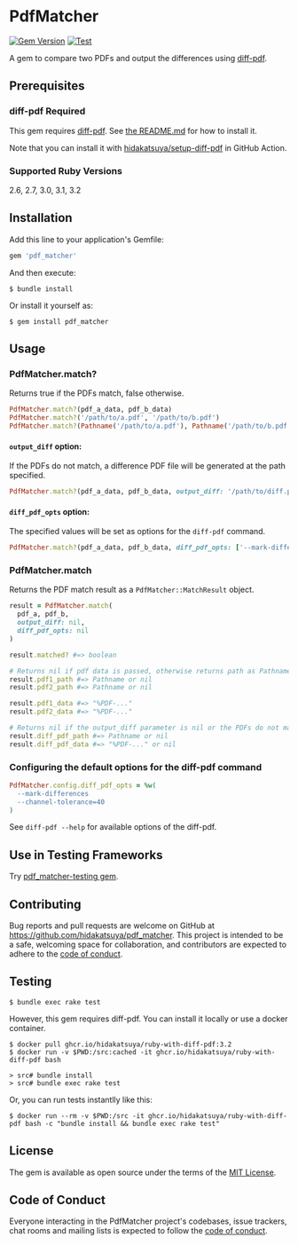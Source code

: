 # PdfMatcher

[![Gem Version](https://badge.fury.io/rb/pdf_matcher.svg)](https://badge.fury.io/rb/pdf_matcher)
[![Test](https://github.com/hidakatsuya/pdf_matcher/actions/workflows/test.yml/badge.svg?branch=main)](https://github.com/hidakatsuya/pdf_matcher/actions/workflows/test.yml)

A gem to compare two PDFs and output the differences using [diff-pdf](https://github.com/vslavik/diff-pdf).

## Prerequisites

### diff-pdf Required

This gem requires [diff-pdf](https://github.com/vslavik/diff-pdf). See [the README.md](https://github.com/vslavik/diff-pdf) for how to install it.

Note that you can install it with [hidakatsuya/setup-diff-pdf](https://github.com/hidakatsuya/setup-diff-pdf) in GitHub Action.

### Supported Ruby Versions

2.6, 2.7, 3.0, 3.1, 3.2

## Installation

Add this line to your application's Gemfile:

```ruby
gem 'pdf_matcher'
```

And then execute:

    $ bundle install

Or install it yourself as:

    $ gem install pdf_matcher

## Usage

### PdfMatcher.match?

Returns true if the PDFs match, false otherwise.

```ruby
PdfMatcher.match?(pdf_a_data, pdf_b_data)
PdfMatcher.match?('/path/to/a.pdf', '/path/to/b.pdf')
PdfMatcher.match?(Pathname('/path/to/a.pdf'), Pathname('/path/to/b.pdf'))
```

#### `output_diff` option:

If the PDFs do not match, a difference PDF file will be generated at the path specified.

```ruby
PdfMatcher.match?(pdf_a_data, pdf_b_data, output_diff: '/path/to/diff.pdf')
```

#### `diff_pdf_opts` option:

The specified values will be set as options for the `diff-pdf` command.

```ruby
PdfMatcher.match?(pdf_a_data, pdf_b_data, diff_pdf_opts: ['--mark-differences', '--dpi=600'])
```

### PdfMatcher.match

Returns the PDF match result as a `PdfMatcher::MatchResult` object.

```ruby
result = PdfMatcher.match(
  pdf_a, pdf_b,
  output_diff: nil,
  diff_pdf_opts: nil
)

result.matched? #=> boolean

# Returns nil if pdf data is passed, otherwise returns path as Pathname.
result.pdf1_path #=> Pathname or nil
result.pdf2_path #=> Pathname or nil

result.pdf1_data #=> "%PDF-..."
result.pdf2_data #=> "%PDF-..."

# Returns nil if the output_diff parameter is nil or the PDFs do not match.
result.diff_pdf_path #=> Pathname or nil
result.diff_pdf_data #=> "%PDF-..." or nil
```

### Configuring the default options for the diff-pdf command

```ruby
PdfMatcher.config.diff_pdf_opts = %w(
  --mark-differences
  --channel-tolerance=40
)
```

See `diff-pdf --help` for available options of the diff-pdf.

## Use in Testing Frameworks

Try [pdf_matcher-testing gem](https://github.com/hidakatsuya/pdf_matcher-testing).

## Contributing

Bug reports and pull requests are welcome on GitHub at https://github.com/hidakatsuya/pdf_matcher. This project is intended to be a safe, welcoming space for collaboration, and contributors are expected to adhere to the [code of conduct](https://github.com/hidakatsuya/pdf_matcher/blob/master/CODE_OF_CONDUCT.md).

## Testing

```
$ bundle exec rake test
```

However, this gem requires diff-pdf. You can install it locally or use a docker container.

```
$ docker pull ghcr.io/hidakatsuya/ruby-with-diff-pdf:3.2
$ docker run -v $PWD:/src:cached -it ghcr.io/hidakatsuya/ruby-with-diff-pdf bash

> src# bundle install
> src# bundle exec rake test
```

Or, you can run tests instantlly like this:

```
$ docker run --rm -v $PWD:/src -it ghcr.io/hidakatsuya/ruby-with-diff-pdf bash -c "bundle install && bundle exec rake test"
```


## License

The gem is available as open source under the terms of the [MIT License](https://opensource.org/licenses/MIT).

## Code of Conduct

Everyone interacting in the PdfMatcher project's codebases, issue trackers, chat rooms and mailing lists is expected to follow the [code of conduct](https://github.com/hidakatsuya/pdf_matcher/blob/master/CODE_OF_CONDUCT.md).
